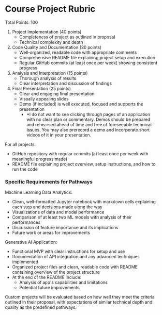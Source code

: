 # Course Project Rubric

Total Points: 100
1. Project Implementation (40 points)
	- Completeness of project as outlined in proposal
	- Technical complexity and depth
2. Code Quality and Documentation (20 points)
	- Well-organized, readable code with appropriate comments
	- Comprehensive README file explaining project setup and execution
	- Regular GitHub commits (at least once per week) showing consistent progress
3. Analysis and Interpretation (15 points)
	- Thorough analysis of results
	- Clear interpretation and discussion of findings
4. Final Presentation (25 points)
	- Clear and engaging final presentation
	- Visually appealing slides
	- Demo (if included) is well executed, focused and supports the presentation
		- *I do not want to see clicking through pages of an application with no clear plan or commentary. Demos should be prepared and rehearsed ahead of time and free of foreseeable technical issues. You may also prerecord a demo and incorporate short videos of it in your presentation.

For all projects:
- GitHub repository with regular commits (at least once per week with meaningful progress made)
- README file explaining project overview, setup instructions, and how to run the code

### Specific Requirements for Pathways

Machine Learning Data Analytics:
- Clean, well-formatted Jupyter notebook with markdown cells explaining each step and decisions made along the way
- Visualizations of data and model performance
- Comparison of at least two ML models with analysis of their performances
- Discussion of feature importance and its implications
- Future work or areas for improvements

Generative AI Application:
- Functional MVP with clear instructions for setup and use
- Documentation of API integration and any advanced techniques implemented
- Organized project files and clean, readable code with README containing overview of the project structure
- At the end of the README include:
	- Analysis of app's capabilities and limitations 
	- Potential future improvements

Custom projects will be evaluated based on how well they meet the criteria outlined in their proposal, with expectations of similar technical depth and quality as the predefined pathways.
